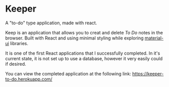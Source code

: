 # Keeper
A "to-do" type application, made with react.

Keep is an application that allows you to creat and delete *To Do* notes in the browser.  Built with React and using minimal styling while exploring [material-ui](https://material-ui.com/) libraries.  

It is one of the first React applications that I successfully completed.  In it's current state, it is not set up to use a database, however it very easily could if desired.

You can view the completed application at the following link: https://keeper-to-do.herokuapp.com/